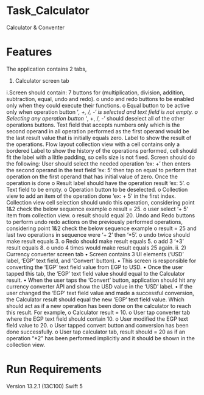 # Task_Calculator
Calculator & Conventer

# Features


The application contains 2 tabs,
1) Calculator screen tab
 
i.Screen should contain:
7 buttons for (multiplication, division, addition, subtraction, equal, undo and redo).
o undo and redo buttons to be enabled only when they could execute their functions.
o Equal button to be active only when operation button ‘*, +, /, -‘ is selected and text field is
not empty.
o Selecting any operation button ‘*, +, /, -’ should deselect all of the other operations buttons.
Text field that accepts numbers only which is the second operand in all operation performed as the first operand would be the last result value that is initially equals zero.
Label to show the result of the operations.
Flow layout collection view with a cell contains only a bordered Label to show the history of the operations performed, cell should fit the label with a little padding, so cells size is not fixed.
Screen should do the following:
User should select the needed operation ‘ex: +’ then enters the second operand in the text field ‘ex: 5’ then tap on equal to perform that operation on the first operand that has initial value of zero.
Once the operation is done
o Result label should have the operation result ‘ex: 5’.
o Text field to be empty.
o Operation button to be deselected.
o Collection view to add an item of the operation done ‘ex: + 5’ in the first index.
Collection view cell selection should undo this operation, considering point 1&2 check the
below sequence example
o result = 25.
o user select ‘+ 5’ item from collection view. o result should equal 20.
Undo and Redo buttons to perform undo redo actions on the previously performed operations,
considering point 1&2 check the below sequence example
o result = 25 and last two operations in sequence were ‘+ 2’ then ‘*5’. o undo twice should make result equals 3.
o Redo should make result equals 5.
o add 3 ‘+3’ result equals 8.
o undo 4 times would make result equals 25 again.
  ii.
 2)
Currency converter screen tab
• Screen contains 3 UI elements (‘USD’ label, ‘EGP’ text field, and ‘Convert’ button).
• This screen is responsible for converting the ‘EGP’ text field value from EGP to USD.
• Once the user tapped this tab, the ‘EGP’ text field value should equal to the Calculator result.
• When the user taps the ‘Convert’ button, application should hit any currency converter API and show the USD value in the ‘USD’ label.
• If the user changed the ‘EGP’ text field value and made a successful conversion, the Calculator result should equal the new ‘EGP’ text field value. Which should act as if a new operation has been done on the calculator to reach this result. For example,
o Calculator result = 10.
o User tap converter tab where the EGP text field should contain 10.
o User modified the EGP text field value to 20.
o User tapped convert button and conversion has been done successfully.
o User tap calculator tab, result should = 20 as if an operation “*2” has been performed implicitly and it should be shown in the collection view.



# Run Requirements
Version 13.2.1 (13C100)
Swift 5

